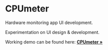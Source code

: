 # CPUmeter

Hardware monitoring app UI development.

Experimentation on UI design & development.

Working demo can be found here: <a href="https://codepen.io/Allu91/pen/KXQPpy"><strong>CPUmeter »</strong></a>
